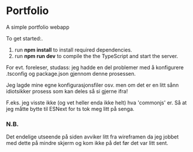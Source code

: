 <h1>Portfolio</h1>
<p>A simple portfolio webapp</p>
<p>To get started:.</p>
<ol>
  <li>run <b>npm install</b> to install required dependencies.</li>
  <li>run <b>npm run dev</b> to compile the the TypeScript and start the server.</li>
</ol>
<p> For evt. foreleser, studass: jeg hadde en del problemer med å konfigurere .tsconfig og package.json gjennom denne prosessen. </p>
<p>Jeg lagde mine egne konfigurasjonsfiler osv. men om det er en litt sånn idiotsikker prosess som kan deles så si gjerne ifra!</p>
<p>F.eks. jeg visste ikke (og vet heller enda ikke helt) hva 'commonjs' er. Så at jeg måtte bytte til ESNext for ts tok meg litt på senga. </p>
<h3>N.B.</h3>
<p>Det endelige utseende på siden avviker litt fra wireframen da jeg jobbet med dette på mindre skjerm og kom ikke på det før det var litt sent.</p>